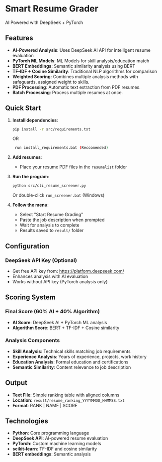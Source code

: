 # Smart Resume Grader

AI Powered with DeepSeek + PyTorch

## Features

- **AI-Powered Analysis**: Uses DeepSeek AI API for intelligent resume evaluation
- **PyTorch ML Models**: ML Models for skill analysis/education match
- **BERT Embeddings**: Semantic similarity analysis using BERT
- **TF-IDF + Cosine Similarity**: Traditional NLP algorithms for comparison
- **Weighted Scoring**: Combines multiple analysis methods with safeguards, assigned weight to skills.
- **PDF Processing**: Automatic text extraction from PDF resumes.
- **Batch Processing**: Process multiple resumes at once.

## Quick Start

1. **Install dependencies**:
   ```bash
   pip install -r src/requirements.txt
   ```
   
   OR

   ```bash
    run install_requirements.bat (Reccomended)
   ```

1. **Add resumes**:
   - Place your resume PDF files in the `resumelist` folder

2. **Run the program**:
   ```bash
   python src/cli_resume_screener.py
   ```
   Or double-click `run_screener.bat` (Windows)

3. **Follow the menu**:
   - Select "Start Resume Grading"
   - Paste the job description when prompted
   - Wait for analysis to complete
   - Results saved to `result/` folder

## Configuration

### DeepSeek API Key (Optional)
- Get free API key from: https://platform.deepseek.com/
- Enhances analysis with AI evaluation
- Works without API key (PyTorch analysis only)

## Scoring System

### Final Score (60% AI + 40% Algorithm)
- **AI Score**: DeepSeek AI + PyTorch ML analysis
- **Algorithm Score**: BERT + TF-IDF + Cosine similarity

### Analysis Components
- **Skill Analysis**: Technical skills matching job requirements
- **Experience Analysis**: Years of experience, projects, work history
- **Education Analysis**: Formal education and certifications
- **Semantic Similarity**: Content relevance to job description

## Output

- **Text File**: Simple ranking table with aligned columns
- **Location**: `result/resume_ranking_YYYYMMDD_HHMMSS.txt`
- **Format**: RANK | NAME | SCORE

## Technologies

- **Python**: Core programming language
- **DeepSeek API**: AI-powered resume evaluation
- **PyTorch**: Custom machine learning models
- **scikit-learn**: TF-IDF and cosine similarity
- **BERT embeddings**: Semantic analysis
